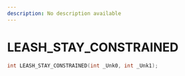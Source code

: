```yaml
---
description: No description available 
---
```


# LEASH_STAY_CONSTRAINED

```cpp
int LEASH_STAY_CONSTRAINED(int _Unk0, int _Unk1);
```